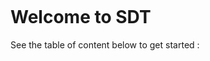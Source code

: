 ```{include} ./header.md
```
# Welcome to SDT

See the table of content below to get started :

```{tableofcontents}
```

